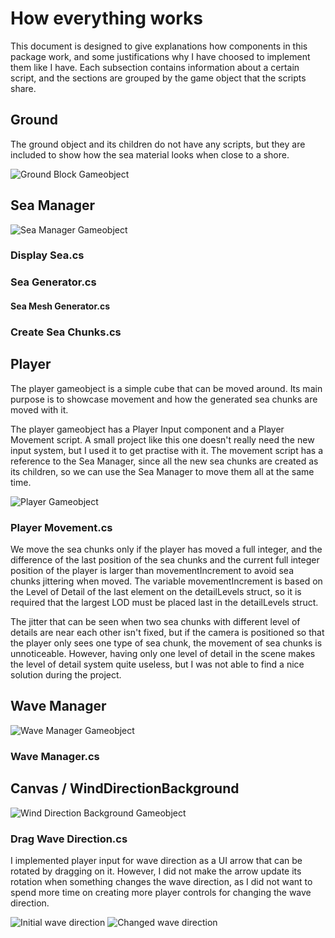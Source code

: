# How everything works

This document is designed to give explanations how components in this package work, and some justifications why I have choosed to implement them like I have.
Each subsection contains information about a certain script, and the sections are grouped by the game object that the scripts share.


## Ground

The ground object and its children do not have any scripts, but they are included to show how the sea
material looks when close to a shore.

![Ground Block Gameobject](https://github.com/Robomarti/Blocky_Sea/blob/main/documentation/Images/playerCloseToGroundBlock.png)


## Sea Manager

![Sea Manager Gameobject](https://github.com/Robomarti/Blocky_Sea/blob/main/documentation/Images/SeaManager.png)


### Display Sea.cs

### Sea Generator.cs

#### Sea Mesh Generator.cs

### Create Sea Chunks.cs


## Player

The player gameobject is a simple cube that can be moved around. Its main purpose is to showcase movement and how the generated
sea chunks are moved with it.

The player gameobject has a Player Input component and a Player Movement script.
A small project like this one doesn't really need the new input system, but I used it to get practise with it.
The movement script has a reference to the Sea Manager, since all the new sea chunks are created as its children, so
we can use the Sea Manager to move them all at the same time.

![Player Gameobject](https://github.com/Robomarti/Blocky_Sea/blob/main/documentation/Images/Player.png)


### Player Movement.cs

We move the sea chunks only if the player has moved a full integer, and the difference of the last position of the sea chunks
and the current full integer position of the player is larger than movementIncrement to avoid sea chunks jittering when moved.
The variable movementIncrement is based on the Level of Detail of the last element on the detailLevels struct, so it is
required that the largest LOD must be placed last in the detailLevels struct.

The jitter that can be seen when two sea chunks with different level of details are near each other isn't fixed, but if the camera is positioned
so that the player only sees one type of sea chunk, the movement of sea chunks is unnoticeable. However, having only one level of detail in the scene 
makes the level of detail system quite useless, but I was not able to find a nice solution during the project.


## Wave Manager

![Wave Manager Gameobject](https://github.com/Robomarti/Blocky_Sea/blob/main/documentation/Images/WaveManager.png)


### Wave Manager.cs


## Canvas / WindDirectionBackground

![Wind Direction Background Gameobject](https://github.com/Robomarti/Blocky_Sea/blob/main/documentation/Images/WindDirectionDragger.png)


### Drag Wave Direction.cs

I implemented player input for wave direction as a UI arrow that can be rotated by dragging on it.
However, I did not make the arrow update its rotation when something changes the wave direction, as I did not want to spend more time
on creating more player controls for changing the wave direction.

![Initial wave direction](https://github.com/Robomarti/Blocky_Sea/blob/main/documentation/Images/InitialWindDirection.png)
![Changed wave direction](https://github.com/Robomarti/Blocky_Sea/blob/main/documentation/Images/ChangedWindDirection.png)